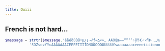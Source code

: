```yaml
---
title: Ouiii
---
```


## French is not hard...

```php
$message = strtr($message,'äåéöúûü•µ¿¡¬√ƒ≈∆«»… ÀÃÕŒœ–—“”‘’÷ÿŸ⁄€‹›ﬂ‡·‚„‰ÂÊÁËÈÍÎÏÌÓÔÒÚÛÙıˆ¯˘˙˚¸˝ˇ',
           'SOZsozYYuAAAAAAACEEEEIIIIDNOOOOOOUUUUYsaaaaaaaceeeeiiiionoooooouuuuyy');
```